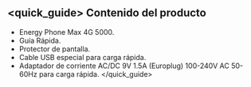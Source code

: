 ## <quick_guide> Contenido del producto

* Energy Phone Max 4G 5000.
* Guía Rápida.
* Protector de pantalla.
* Cable USB especial para carga rápida.
* Adaptador de corriente AC/DC 9V 1.5A (Europlug) 100-240V AC 50-60Hz para carga rápida.
</quick_guide>

